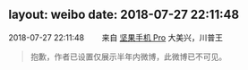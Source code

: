 layout: weibo
date: 2018-07-27 22:11:48
---
2018-07-27 22:11:48  &nbsp;&nbsp;&nbsp;&nbsp;&nbsp;&nbsp; 来自 <a href="http://app.weibo.com/t/feed/Z4AgP" rel="nofollow">坚果手机 Pro</a>
大美兴，川普王
>  抱歉，作者已设置仅展示半年内微博，此微博已不可见。 ​​​
